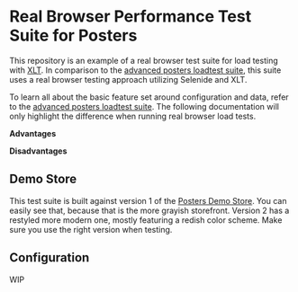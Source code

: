 # Real Browser Performance Test Suite for Posters

This repository is an example of a real browser test suite for load testing with [XLT](https://www.xceptance.com/xlt/). In comparison to the [advanced posters loadtest suite](https://github.com/Xceptance/posters-advanced-loadtest-suite), this suite uses a real browser testing approach utilizing Selenide and XLT.

To learn all about the basic feature set around configuration and data, refer to the [advanced posters loadtest suite](https://github.com/Xceptance/posters-advanced-loadtest-suite). The following documentation will only highlight the difference when running real browser load tests.

**Advantages**

**Disadvantages**

## Demo Store
This test suite is built against version 1 of the [Posters Demo Store](https://github.com/Xceptance/posters-demo-store). You can easily see that, because that is the more grayish storefront. Version 2 has a restyled more modern one, mostly featuring a redish color scheme. Make sure you use the right version when testing.

## Configuration

WIP

